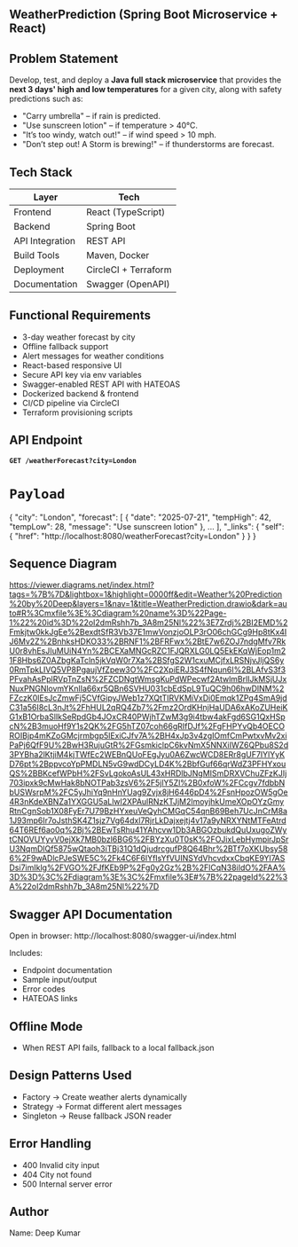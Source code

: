 ##  WeatherPrediction (Spring Boot Microservice + React)

## Problem Statement

Develop, test, and deploy a **Java full stack microservice** that provides the **next 3 days' high and low temperatures** for a given city, along with safety predictions such as:
- "Carry umbrella" – if rain is predicted.
- "Use sunscreen lotion" – if temperature > 40°C.
- "It’s too windy, watch out!" – if wind speed > 10 mph.
- "Don’t step out! A Storm is brewing!" – if thunderstorms are forecast.


## Tech Stack

| Layer          | Tech                         |
|----------------|------------------------------|
| Frontend       | React (TypeScript)           |
| Backend        | Spring Boot                  |
| API Integration| REST API                     |
| Build Tools    | Maven, Docker                |
| Deployment     | CircleCI + Terraform         |
| Documentation  | Swagger (OpenAPI)            |

## Functional Requirements

- 3-day weather forecast by city  
- Offline fallback support  
- Alert messages for weather conditions  
- React-based responsive UI  
- Secure API key via env variables  
- Swagger-enabled REST API with HATEOAS  
- Dockerized backend & frontend  
- CI/CD pipeline via CircleCI  
- Terraform provisioning scripts

## API Endpoint

**`GET /weatherForecast?city=London`**

# `Payload`
{
  "city": "London",
  "forecast": [
    {
      "date": "2025-07-21",
      "tempHigh": 42,
      "tempLow": 28,
      "message": "Use sunscreen lotion"
    },
    ...
  ],
  "_links": {
    "self": {
      "href": "http://localhost:8080/weatherForecast?city=London"
    }
  }
}


## Sequence Diagram
https://viewer.diagrams.net/index.html?tags=%7B%7D&lightbox=1&highlight=0000ff&edit=Weather%20Prediction%20by%20Deep&layers=1&nav=1&title=WeatherPrediction.drawio&dark=auto#R%3Cmxfile%3E%3Cdiagram%20name%3D%22Page-1%22%20id%3D%22oI2dmRshh7b_3A8m25Nl%22%3E7Zrdj%2BI2EMD%2Fmkjtw0kkJgEe%2BexdtSfR3Vb37E1mwVonzjoOLP3rO06chGCg9Hp8tKx4IJ6Mv2Z%2BnhksHDKO33%2BRNF1%2BFRFwx%2BtE7w6ZOJ7ndgMfv7RkU0r8vhEsJIuMUiN4Yn%2BCEXaMNGcRZC1FJQRXLG0LQ5EkEKqWjEop1m21F8Hbs6Z0AZbgKaTcln5jkVqW0r7Xa%2BSfgS2W1cxuMCjfxLRSNjvJljQS6y0RmTpkLIVQ5VP8PgaujVfZpew3O%2FC2XpiERJ3S4fNqun6I%2BLAfvS3f3PFvahAsPplRVpTnZsN%2FZCDNgtWmsgKuPdWPecwf2AtwlmBrlIJkMSjUJxNuxPNGNlovmYKnlIa66xr5QBn6SVHU031cbEdSpL9TuQC9h06hwDlNM%2FZczK0lEsJcZmwFj5CVfGipyJWeb1z7XQtTIRVKMiVxDi0Emqk1ZPg4SmA9jdC31a56I8cL3nJt%2FhHUL2qRQ4Zb7%2Fmz2OrdKHnjHaUDA6xAKoZUHeiKG1xB1OrbaSlIkSeRpdGb4JOxCR40PWjhTZwM3g9i4tbw4akFgd6SG1QxHSpcN%2B3muoHf9Y1s2QK%2FG5hTZ07coh66gRIfDJf%2FgFHPYvQb4OECOROIBjp4mKZoGMcjrmbgp5lExiCJfv7A%2BH4xJp3v4zgIOmfCmPwtxvMv2xiPaPj6QfF9U%2BwH3RujuGtR%2FGsmkiclpC6kvNmX5NNXiIWZ6QPbu8S2d3PYBha2lKtjiM4kjTWfEc2WEBnQUoFEgJyu0A6ZwcWCD8ERr8gUF7IYlYyKD76pt%2BppvcoYpPMDLN5vG9wdDCyLD4K%2BbfGuf66qrWdZ3PFHYxouQS%2BBKcefWPbH%2FSvLgokoAsUL43xHRDlbJNgMISmDRXVChuZFzKJIj703ipxk9cMwHak8bNOTPab3zsV6%2F5jlY5Zl%2B0xfoW%2FCcgv7fdbbNbUSWsrpM%2FC5yJhiYq9nHnYUag9Zvjx8jH6446pD4%2FsnHpozOW5gOe4R3nKdeXBNZa1YXGGU5aLlwl2XPAulRNzKTJjM2lmoyjhkUmeXOpOYzGmyRtnCgnSob1X08FyEr7U79BzHYxeuVeQyhCMGqC54qnB69Beh7UcJnCrM8a1J93mp6Ir7oJsthSK4Z1sjz7Vg64dxl7RjrLkDajxejtj4v17a9yNRXYNtMTFeAtrd64T6REf6ao0q%2Bj%2BEwTsRhu41YAhcvw1Db3ABGOzbukdQuUxugoZWytCNOVUYyvV0ejXk7MB0bzl6BG6%2FBYzXu0T0sK%2FOJixLebHympirJpSrU3NqmDlQf5875wQtaoh3iTBj31Q1dQjudrcgufP8Q64Bhr%2BTf7oXKUbsy586%2F9wADlcPJeSWE5C%2Fk4C6F6lYfIsYfVUINSYdVhcvdxxCbqKE9Yl7ASDsi7imIklg%2FVGO%2FJfKEb9P%2Fg0y2Gz%2B%2FlCqN38iIdO%2FAA%3D%3D%3C%2Fdiagram%3E%3C%2Fmxfile%3E#%7B%22pageId%22%3A%22oI2dmRshh7b_3A8m25Nl%22%7D

## Swagger API Documentation
Open in browser:
  http://localhost:8080/swagger-ui/index.html

Includes:
- Endpoint documentation
- Sample input/output
- Error codes
- HATEOAS links

## Offline Mode
- When REST API fails, fallback to a local fallback.json

## Design Patterns Used
- Factory	  -> Create weather alerts dynamically
- Strategy	-> Format different alert messages
- Singleton	-> Reuse fallback JSON reader

## Error Handling
- 400	Invalid city input
- 404	City not found
- 500	Internal server error

## Author
Name: Deep Kumar

